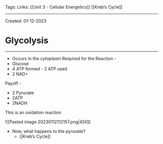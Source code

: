Tags:
Links: [[Unit 3 - Cellular Energetics]] [[Kreb’s Cycle]]

---
Created: 01-12-2023
# Glycolysis
---

- Occurs in the cytoplasm
Required for the Reaction - 
- Glucose
- 4 ATP formed - 2 ATP used
- 2 NAD+

Payoff - 
- 2 Pyruvate
- 2ATP
- 2NADH

This is an oxidation reaction

![[Pasted image 20230112112157.png|450]]

- Now, what happens to the pyruvate?
	- [[Kreb’s Cycle]]